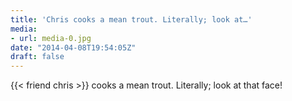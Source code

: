 ```yaml
---
title: 'Chris cooks a mean trout. Literally; look at…'
media:
- url: media-0.jpg
date: "2014-04-08T19:54:05Z"
draft: false
---
```

{{< friend chris >}} cooks a mean trout. Literally; look at that face!
